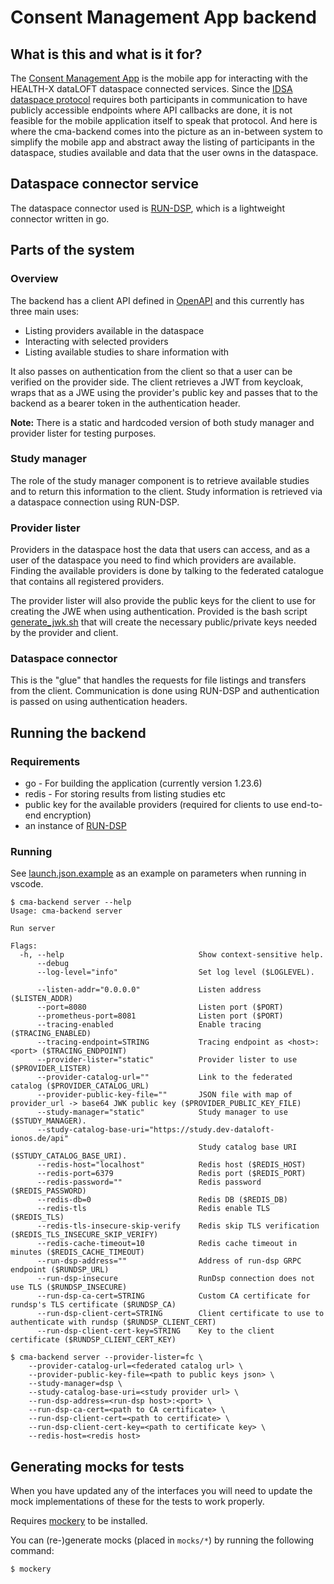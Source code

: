 # Consent Management App backend

## What is this and what is it for?

The [Consent Management App](https://github.com/HEALTH-X-dataLOFT/consent-managemnet-app) is
the mobile app for interacting with the HEALTH-X dataLOFT dataspace connected
services. Since the [IDSA dataspace protocol](https://docs.internationaldataspaces.org/ids-knowledgebase/dataspace-protocol)
requires both participants in communication to have publicly accessible
endpoints where API callbacks are done, it is not feasible for the mobile
application itself to speak that protocol. And here is where the cma-backend
comes into the picture as an in-between system to simplify the mobile app and
abstract away the listing of participants in the dataspace, studies available
and data that the user owns in the dataspace.

## Dataspace connector service

The dataspace connector used is [RUN-DSP](https://github.com/go-dataspace/run-dsp), which
is a lightweight connector written in go.

## Parts of the system

### Overview

The backend has a client API defined in [OpenAPI](cma_backend_api.yml) and this currently has three main uses:

* Listing providers available in the dataspace
* Interacting with selected providers
* Listing available studies to share information with

It also passes on authentication from the client so that a user can be verified
on the provider side. The client retrieves a JWT from keycloak, wraps that as
a JWE using the provider's public key and passes that to the backend as a
bearer token in the authentication header.

**Note:** There is a static and hardcoded version of both study manager and
provider lister for testing purposes.

### Study manager

The role of the study manager component is to retrieve available studies and to
return this information to the client. Study information is retrieved via a
dataspace connection using RUN-DSP.

### Provider lister

Providers in the dataspace host the data that users can access, and as a user
of the dataspace you need to find which providers are available. Finding the
available providers is done by talking to the federated catalogue that contains
all registered providers.

The provider lister will also provide the public keys for the client to use
for creating the JWE when using authentication. Provided is the bash script
[generate_jwk.sh](bin/generate_jwk.sh) that will create the necessary public/private
keys needed by the provider and client.

### Dataspace connector

This is the "glue" that handles the requests for file listings and transfers
from the client. Communication is done using RUN-DSP and authentication is
passed on using authentication headers.

## Running the backend

### Requirements

* go - For building the application (currently version 1.23.6)
* redis - For storing results from listing studies etc
* public key for the available providers  (required for clients to use end-to-end encryption)
* an instance of [RUN-DSP](https://github.com/go-dataspace/run-dsp)

### Running

See [launch.json.example](.vscode/launch.json.example) as an example on parameters
when running in vscode.

```
$ cma-backend server --help
Usage: cma-backend server

Run server

Flags:
  -h, --help                              Show context-sensitive help.
      --debug
      --log-level="info"                  Set log level ($LOGLEVEL).

      --listen-addr="0.0.0.0"             Listen address ($LISTEN_ADDR)
      --port=8080                         Listen port ($PORT)
      --prometheus-port=8081              Listen port ($PORT)
      --tracing-enabled                   Enable tracing ($TRACING_ENABLED)
      --tracing-endpoint=STRING           Tracing endpoint as <host>:<port> ($TRACING_ENDPOINT)
      --provider-lister="static"          Provider lister to use ($PROVIDER_LISTER)
      --provider-catalog-url=""           Link to the federated catalog ($PROVIDER_CATALOG_URL)
      --provider-public-key-file=""       JSON file with map of provider_url -> base64 JWK public key ($PROVIDER_PUBLIC_KEY_FILE)
      --study-manager="static"            Study manager to use ($STUDY_MANAGER).
      --study-catalog-base-uri="https://study.dev-dataloft-ionos.de/api"
                                          Study catalog base URI ($STUDY_CATALOG_BASE_URI).
      --redis-host="localhost"            Redis host ($REDIS_HOST)
      --redis-port=6379                   Redis port ($REDIS_PORT)
      --redis-password=""                 Redis password ($REDIS_PASSWORD)
      --redis-db=0                        Redis DB ($REDIS_DB)
      --redis-tls                         Redis enable TLS ($REDIS_TLS)
      --redis-tls-insecure-skip-verify    Redis skip TLS verification ($REDIS_TLS_INSECURE_SKIP_VERIFY)
      --redis-cache-timeout=10            Redis cache timeout in minutes ($REDIS_CACHE_TIMEOUT)
      --run-dsp-address=""                Address of run-dsp GRPC endpoint ($RUNDSP_URL)
      --run-dsp-insecure                  RunDsp connection does not use TLS ($RUNDSP_INSECURE)
      --run-dsp-ca-cert=STRING            Custom CA certificate for rundsp's TLS certificate ($RUNDSP_CA)
      --run-dsp-client-cert=STRING        Client certificate to use to authenticate with rundsp ($RUNDSP_CLIENT_CERT)
      --run-dsp-client-cert-key=STRING    Key to the client certificate ($RUNDSP_CLIENT_CERT_KEY)
```

```
$ cma-backend server --provider-lister=fc \
    --provider-catalog-url=<federated catalog url> \
    --provider-public-key-file=<path to public keys json> \
    --study-manager=dsp \
    --study-catalog-base-uri=<study provider url> \
    --run-dsp-address=<run-dsp host>:<port> \
    --run-dsp-ca-cert=<path to CA certificate> \
    --run-dsp-client-cert=<path to certificate> \
    --run-dsp-client-cert-key=<path to certificate key> \
    --redis-host=<redis host>
```

## Generating mocks for tests

When you have updated any of the interfaces you will need to update the mock
implementations of these for the tests to work properly.

Requires [mockery](https://github.com/vektra/mockery) to be installed.

You can (re-)generate mocks (placed in `mocks/*`) by running the following command:

```bash
$ mockery
```

